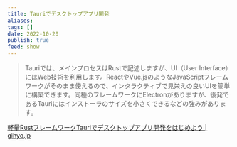 ```yaml
---
title: Tauriでデスクトップアプリ開発
aliases: 
tags: []
date: 2022-10-20
publish: true
feed: show
---
```

> Tauriでは、メインプロセスはRustで記述しますが、UI（User Interface）にはWeb技術を利用します。ReactやVue.jsのようなJavaScriptフレームワークがそのまま使えるので、インタラクティブで見栄えの良いUIを簡単に構築できます。同種のフレームワークにElectronがありますが、後発であるTauriにはインストーラのサイズを小さくできるなどの強みがあります。

[軽量RustフレームワークTauriでデスクトップアプリ開発をはじめよう \| gihyo.jp](https://gihyo.jp/article/2022/10/rust-monthly-topics-02)

